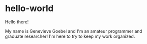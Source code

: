 # hello-world

Hello there!

My name is Genevieve Goebel and I'm an amateur programmer and graduate researcher!
I'm here to try to keep my work organized.
